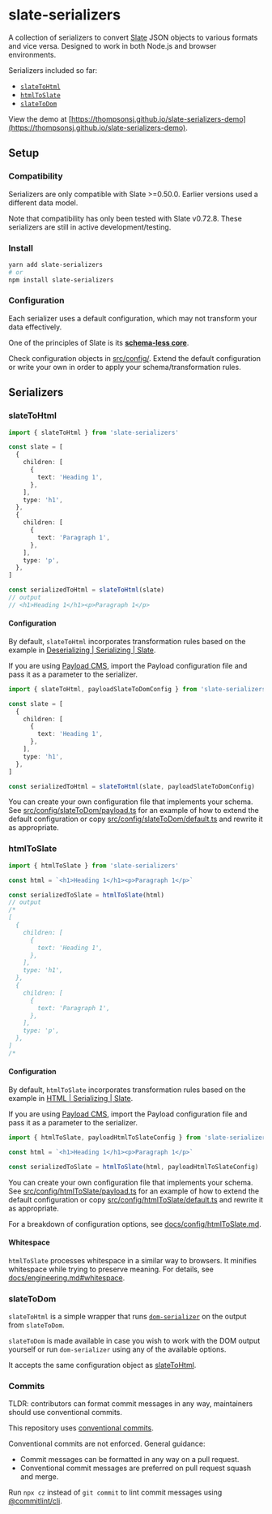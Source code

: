 # slate-serializers

A collection of serializers to convert [Slate](https://www.npmjs.com/package/slate) JSON objects to various formats and vice versa. Designed to work in both Node.js and browser environments.

Serializers included so far:

- [`slateToHtml`](#slatetohtml)
- [`htmlToSlate`](#htmltoslate)
- [`slateToDom`](#slatetodom)

View the demo at [https://thompsonsj.github.io/slate-serializers-demo](https://thompsonsj.github.io/slate-serializers-demo).

## Setup

### Compatibility

Serializers are only compatible with Slate >=0.50.0. Earlier versions used a different data model.

Note that compatibility has only been tested with Slate v0.72.8. These serializers are still in active development/testing.

### Install

```bash
yarn add slate-serializers
# or
npm install slate-serializers
```

### Configuration

Each serializer uses a default configuration, which may not transform your data effectively.

One of the principles of Slate is its [**schema-less core**](https://docs.slatejs.org/#principles).

Check configuration objects in [src/config/](src/config/). Extend the default configuration or write your own in order to apply your schema/transformation rules.

## Serializers

### slateToHtml

```ts
import { slateToHtml } from 'slate-serializers'

const slate = [
  {
    children: [
      {
        text: 'Heading 1',
      },
    ],
    type: 'h1',
  },
  {
    children: [
      {
        text: 'Paragraph 1',
      },
    ],
    type: 'p',
  },
]

const serializedToHtml = slateToHtml(slate)
// output
// <h1>Heading 1</h1><p>Paragraph 1</p>
```

#### Configuration

By default, `slateToHtml` incorporates transformation rules based on the example in [Deserializing | Serializing | Slate](https://docs.slatejs.org/concepts/10-serializing#deserializing).

If you are using [Payload CMS](https://payloadcms.com/), import the Payload configuration file and pass it as a parameter to the serializer.

```ts
import { slateToHtml, payloadSlateToDomConfig } from 'slate-serializers'

const slate = [
  {
    children: [
      {
        text: 'Heading 1',
      },
    ],
    type: 'h1',
  },
]

const serializedToHtml = slateToHtml(slate, payloadSlateToDomConfig)
```

You can create your own configuration file that implements your schema. See [src/config/slateToDom/payload.ts](src/config/slateToDom/payload.ts) for an example of how to extend the default configuration or copy [src/config/slateToDom/default.ts](src/config/slateToDom/default.ts) and rewrite it as appropriate.

### htmlToSlate

```ts
import { htmlToSlate } from 'slate-serializers'

const html = `<h1>Heading 1</h1><p>Paragraph 1</p>`

const serializedToSlate = htmlToSlate(html)
// output
/*
[
  {
    children: [
      {
        text: 'Heading 1',
      },
    ],
    type: 'h1',
  },
  {
    children: [
      {
        text: 'Paragraph 1',
      },
    ],
    type: 'p',
  },
]
/*
```

#### Configuration

By default, `htmlToSlate` incorporates transformation rules based on the example in [HTML | Serializing | Slate](https://docs.slatejs.org/concepts/10-serializing#html).

If you are using [Payload CMS](https://payloadcms.com/), import the Payload configuration file and pass it as a parameter to the serializer.

```ts
import { htmlToSlate, payloadHtmlToSlateConfig } from 'slate-serializers'

const html = `<h1>Heading 1</h1><p>Paragraph 1</p>`

const serializedToSlate = htmlToSlate(html, payloadHtmlToSlateConfig)
```

You can create your own configuration file that implements your schema. See [src/config/htmlToSlate/payload.ts](src/config/htmlToSlate/payload.ts) for an example of how to extend the default configuration or copy [src/config/htmlToSlate/default.ts](src/config/htmlToSlate/default.ts) and rewrite it as appropriate.

For a breakdown of configuration options, see [docs/config/htmlToSlate.md](docs/config/htmlToSlate.md).

#### Whitespace

`htmlToSlate` processes whitespace in a similar way to browsers. It minifies whitespace while trying to preserve meaning. For details, see [docs/engineering.md#whitespace](docs/engineering.md#whitespace).

### slateToDom

`slateToHtml` is a simple wrapper that runs [`dom-serializer`](https://www.npmjs.com/package/dom-serializer) on the output from `slateToDom`.

`slateToDom` is made available in case you wish to work with the DOM output yourself or run `dom-serializer` using any of the available options.

It accepts the same configuration object as [slateToHtml](#slatetohtml).

### Commits

TLDR: contributors can format commit messages in any way, maintainers should use conventional commits. 

This repository uses [conventional commits](https://www.conventionalcommits.org/en/v1.0.0/).

Conventional commits are not enforced. General guidance:

- Commit messages can be formatted in any way on a pull request.
- Conventional commit messages are preferred on pull request squash and merge.

Run `npx cz` instead of `git commit` to lint commit messages using [@commitlint/cli](https://www.npmjs.com/package/@commitlint/cli). 
